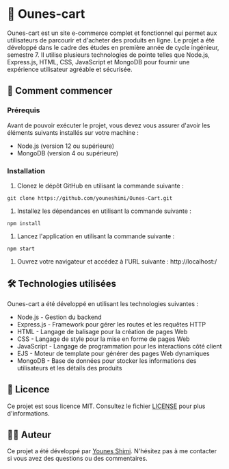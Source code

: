 # 🛒 Ounes-cart

Ounes-cart est un site e-commerce complet et fonctionnel qui permet aux utilisateurs de parcourir et d'acheter des produits en ligne. Le projet a été développé dans le cadre des études en première année de cycle ingénieur, semestre 7. Il utilise plusieurs technologies de pointe telles que Node.js, Express.js, HTML, CSS, JavaScript et MongoDB pour fournir une expérience utilisateur agréable et sécurisée.

## 🚀 Comment commencer

### Prérequis

Avant de pouvoir exécuter le projet, vous devez vous assurer d'avoir les éléments suivants installés sur votre machine :

- Node.js (version 12 ou supérieure)
- MongoDB (version 4 ou supérieure)

### Installation

1. Clonez le dépôt GitHub en utilisant la commande suivante :

```
git clone https://github.com/youneshimi/Ounes-Cart.git
```

1. Installez les dépendances en utilisant la commande suivante :

```
npm install
```

1. Lancez l'application en utilisant la commande suivante :

```
npm start
```

1. Ouvrez votre navigateur et accédez à l'URL suivante : http://localhost:<your-port-number>/

## 🛠️ Technologies utilisées

Ounes-cart a été développé en utilisant les technologies suivantes :

- Node.js - Gestion du backend
- Express.js - Framework pour gérer les routes et les requêtes HTTP
- HTML - Langage de balisage pour la création de pages Web
- CSS - Langage de style pour la mise en forme de pages Web
- JavaScript - Langage de programmation pour les interactions côté client
- EJS - Moteur de template pour générer des pages Web dynamiques
- MongoDB - Base de données pour stocker les informations des utilisateurs et les détails des produits

## 📝 Licence

Ce projet est sous licence MIT. Consultez le fichier [LICENSE](https://chat.openai.com/LICENSE) pour plus d'informations.

## 👨‍💻 Auteur

Ce projet a été développé par [Younes Shimi](https://www.linkedin.com/in/younes-shimi/). N'hésitez pas à me contacter si vous avez des questions ou des commentaires.

